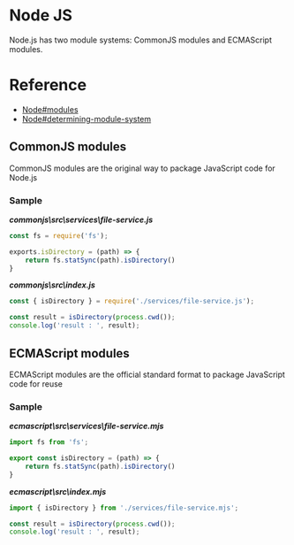 #   Node JS

Node.js has two module systems: CommonJS modules and ECMAScript modules.

#   Reference

-   [Node#modules](https://nodejs.org/api/modules.html)
-   [Node#determining-module-system](https://nodejs.org/api/packages.html#determining-module-system)

##  CommonJS modules

CommonJS modules are the original way to package JavaScript code for Node.js

### Sample

***commonjs\src\services\file-service.js***

```js
const fs = require('fs');

exports.isDirectory = (path) => {
    return fs.statSync(path).isDirectory()
}
```

***commonjs\src\index.js***

```js
const { isDirectory } = require('./services/file-service.js');

const result = isDirectory(process.cwd());
console.log('result : ', result);
```

##  ECMAScript modules

ECMAScript modules are the official standard format to package JavaScript code for reuse

### Sample

***ecmascript\src\services\file-service.mjs***

```js
import fs from 'fs';

export const isDirectory = (path) => {
    return fs.statSync(path).isDirectory()
}
```

***ecmascript\src\index.mjs***

```js
import { isDirectory } from './services/file-service.mjs';

const result = isDirectory(process.cwd());
console.log('result : ', result);
```


